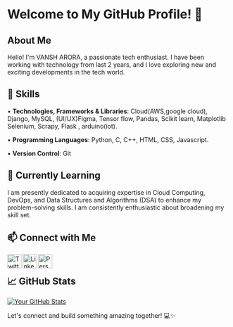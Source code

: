 # Welcome to My GitHub Profile! 👋

## About Me

Hello! I'm VANSH ARORA, a passionate tech enthusiast. I have been working with technology from last 2 years, and I love exploring new and exciting developments in the tech world.

## 🔧 Skills
• **Technologies, Frameworks & Libraries**: Cloud(AWS,google cloud), Django, MySQL, (UI/UX)Figma,
    Tensor flow, Pandas, Scikit learn, Matplotlib Selenium, Scrapy, Flask , arduino(iot).
  
• **Programming Languages**: Python, C, C++, HTML, CSS, Javascript.

• **Version Control**: Git

## 🌱 Currently Learning

I am presently dedicated to acquiring expertise in Cloud Computing, DevOps, and Data Structures and Algorithms (DSA) to enhance my problem-solving skills. I am consistently enthusiastic about broadening my skill set.

## 📫 Connect with Me

[<img align="left" alt="Twitter" width="32px" src="https://img.icons8.com/color/48/000000/twitter.png" />](https://x.com/arovns?t=sjEqGb7nkGMGCqHUerMtZw&s=09)
[<img align="left" alt="LinkedIn" width="32px" src="https://img.icons8.com/color/48/000000/linkedin.png" />](https://www.linkedin.com/in/vansh-arora-14075a1b4/)
[<img align="left" alt="Personal Website" width="32px" src="https://img.icons8.com/color/48/000000/domain.png" />](https://vns-incognito.github.io/vansh-portfolio/#projects)

<br />

## 📈 GitHub Stats

[![Your GitHub Stats](https://github-readme-stats.vercel.app/api?username=vns-incognito&show_icons=true&theme=radical)](https://github.com/vns-incognito)


Let's connect and build something amazing together! 💻✨
